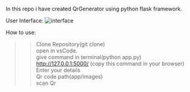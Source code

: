 In this repo i have created QrGenerator using python flask framework.

User Interface:
![interface](https://github.com/ritikrana0169/QrGeneratorPython/assets/99540875/5178c3a4-b801-468c-910d-fcc4f544272f)


How to use:
>> Clone Repository(git clone)<br>
>> open in vsCode.<br>
>> give command in terminal(python app.py)<br>
>> http://127.0.0.1:5000/ (copy this command in your browser)<br>
>> Enter your details<br>
>> Qr code path(app/images)<br>
>> scan Qr<br>

